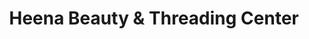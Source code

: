 ---
title: "Heena Beauty & Threading Center"
url: /milpitas/heena-beauty-and-threading-center/
shop: beauty
---
